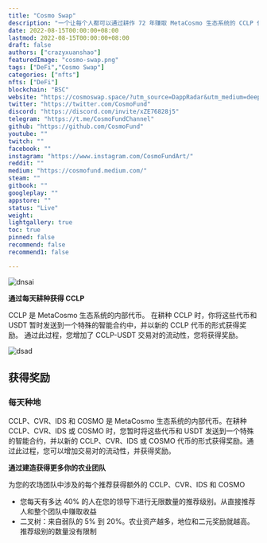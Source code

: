 ```yaml
---
title: "Cosmo Swap"
description: "一个让每个人都可以通过耕作 72 年赚取 MetaCosmo 生态系统的 CCLP 代币的平台"
date: 2022-08-15T00:00:00+08:00
lastmod: 2022-08-15T00:00:00+08:00
draft: false
authors: ["crazyxuanshao"]
featuredImage: "cosmo-swap.png"
tags: ["DeFi","Cosmo Swap"]
categories: ["nfts"]
nfts: ["DeFi"]
blockchain: "BSC"
website: "https://cosmoswap.space/?utm_source=DappRadar&utm_medium=deeplink&utm_campaign=visit-website"
twitter: "https://twitter.com/CosmoFund"
discord: "https://discord.com/invite/xZE76828j5"
telegram: "https://t.me/CosmoFundChannel"
github: "https://github.com/CosmoFund"
youtube: ""
twitch: ""
facebook: ""
instagram: "https://www.instagram.com/CosmoFundArt/"
reddit: ""
medium: "https://cosmofund.medium.com/"
steam: ""
gitbook: ""
googleplay: ""
appstore: ""
status: "Live"
weight: 
lightgallery: true
toc: true
pinned: false
recommend: false
recommend1: false

---
```


![dnsai](\dnsai.png)

<p><strong>通过每天耕种获得 CCLP</strong></p>
<p>CCLP 是 MetaCosmo 生态系统的内部代币。 在耕种 CCLP 时，你将这些代币和 USDT 暂时发送到一个特殊的智能合约中，并以新的 CCLP 代币的形式获得奖励。 通过此过程，您增加了 CCLP-USDT 交易对的流动性，您将获得奖励。</p>

![dsad](\dsad.png)

## 获得奖励

### 每天种地

CCLP、CVR、IDS 和 COSMO 是 MetaCosmo 生态系统的内部代币。在耕种 CCLP、CVR、IDS 或 COSMO 时，您暂时将这些代币和 USDT 发送到一个特殊的智能合约，并以新的 CCLP、CVR、IDS 或 COSMO 代币的形式获得奖励。通过此过程，您可以增加交易对的流动性，并获得奖励。

**通过建造获得更多你的农业团队**

为您的农场团队中涉及的每个推荐获得额外的 CCLP、CVR、IDS 和 COSMO

- 您每天有多达 40% 的人在您的领导下进行无限数量的推荐级别。从直接推荐人和整个团队中赚取收益
- 二叉树：来自弱队的 5% 到 20%。农业资产越多，地位和二元奖励就越高。推荐级别的数量没有限制
